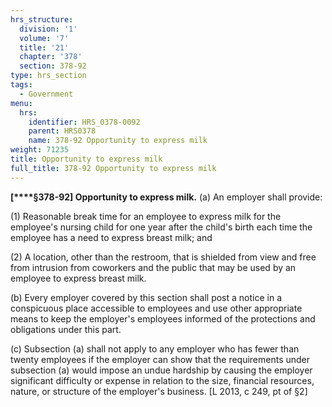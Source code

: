 ```yaml
---
hrs_structure:
  division: '1'
  volume: '7'
  title: '21'
  chapter: '378'
  section: 378-92
type: hrs_section
tags:
  - Government
menu:
  hrs:
    identifier: HRS_0378-0092
    parent: HRS0378
    name: 378-92 Opportunity to express milk
weight: 71235
title: Opportunity to express milk
full_title: 378-92 Opportunity to express milk
---
```

**[****§378-92] Opportunity to express milk.** (a) An employer shall provide:

(1) Reasonable break time for an employee to express milk for the employee's nursing child for one year after the child's birth each time the employee has a need to express breast milk; and

(2) A location, other than the restroom, that is shielded from view and free from intrusion from coworkers and the public that may be used by an employee to express breast milk.

(b) Every employer covered by this section shall post a notice in a conspicuous place accessible to employees and use other appropriate means to keep the employer's employees informed of the protections and obligations under this part.

(c) Subsection (a) shall not apply to any employer who has fewer than twenty employees if the employer can show that the requirements under subsection (a) would impose an undue hardship by causing the employer significant difficulty or expense in relation to the size, financial resources, nature, or structure of the employer's business. [L 2013, c 249, pt of §2]